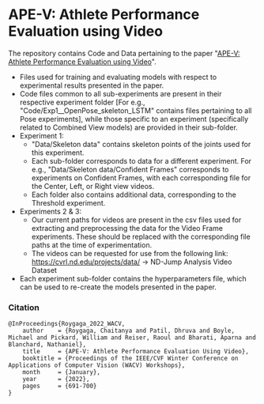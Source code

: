 # APE-V: Athlete Performance Evaluation using Video

The repository contains Code and Data pertaining to the paper "[APE-V: Athlete Performance Evaluation using Video](https://openaccess.thecvf.com/content/WACV2022W/CV4WS/html/Roygaga_APE-V_Athlete_Performance_Evaluation_Using_Video_WACVW_2022_paper.html)". 

- Files used for training and evaluating models with respect to experimental results presented in the paper.
- Code files common to all sub-experiments are present in their respective experiment folder [For e.g., "Code/Exp1__OpenPose_skeleton_LSTM" contains files pertaining to all Pose experiments], while those specific to an experiment (specifically related to Combined View models) are provided in their sub-folder.
- Experiment 1:
  - "Data/Skeleton data" contains skeleton points of the joints used for this experiment.
  - Each sub-folder corresponds to data for a different experiment. For e.g., "Data/Skeleton data/Confident Frames" corresponds to experiments on Confident Frames, with each corresponding file for the Center, Left, or Right view videos.
  - Each folder also contains additional data, corresponding to the Threshold experiment.
- Experiments 2 & 3:
  - Our current paths for videos are present in the csv files used for extracting and preprocessing the data for the Video Frame experiments. These should be replaced with the corresponding file paths at the time of experimentation.
  - The videos can be requested for use from the following link: https://cvrl.nd.edu/projects/data/ -> ND-Jump Analysis Video Dataset
- Each experiment sub-folder contains the hyperparameters file, which can be used to re-create the models presented in the paper. 

### Citation

```
@InProceedings{Roygaga_2022_WACV,
    author    = {Roygaga, Chaitanya and Patil, Dhruva and Boyle, Michael and Pickard, William and Reiser, Raoul and Bharati, Aparna and Blanchard, Nathaniel},
    title     = {APE-V: Athlete Performance Evaluation Using Video},
    booktitle = {Proceedings of the IEEE/CVF Winter Conference on Applications of Computer Vision (WACV) Workshops},
    month     = {January},
    year      = {2022},
    pages     = {691-700}
}
```
